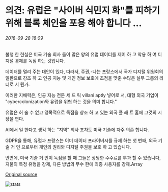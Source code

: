 # 의견: 유럽은 "사이버 식민지 화"를 피하기 위해 블록 체인을 포용 해야 합니다 ...

###### 2018-09-28 18:09

불행 한 현실은 미국 기술 회사 들이 많은 양의 유럽 데이터를 제어 하 고 악용 하 여 디지털 경제를 독점 하는 것입니다.

데이터를 멀리 주는 대안이 있다, 따라서, 주권,-나는 프랑스에서 국가 디지털 위원회의 일환으로 강조 하 고 인공 지능 및 개인 정보 보호에 초점을 맞춘 수많은 실무 그룹의 리더로 서 뭔가.

이러한 지배력은, 인공 지능 전문 세 드 릭 villani aptly 넣어로 서, 대형 외국 기업이 "cybercolonization와 유럽을 위협 하는 것을 의미 합니다."

유럽은 허 술 수 없고 맹목적으로 독점을 창조 하 고 있는 외국 플 래 트 홈에 그것의 시장을 연다.

AI에서 일 한다고 생각 하는 "지역" 회사 조차도 미국 기술에 자주 의존 합니다.

GDPR을 통해, 유럽과 프랑스는 이미 데이터 프라이버시를 규제 하는 첫 번째, 외국 기술 거 인 으로부터 개인의 권리와 디지털 주권을 보호 하 고 있습니다.

반면에, 미국 기술 거 인이 독점을 할 때 그들은 상당한 수수료를 부과 할 수 있습니다, 지불의 특정 유형을 강제, 다른 방법의 무수 한에 최종 사용자를 강제.Array

[Original source](https://cointelegraph.com/news/opinion-europe-must-embrace-blockchain-to-avoid-cybercolonization)

![stats](https://c.statcounter.com/11760860/0/a89fa40b/1/ "stats")